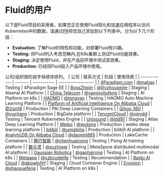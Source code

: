 # Fluid的用户


以下是Fluid项目的采用者。如果您正在使用Fluid简化和加速应用程序以访问Kubernetes中的数据，请通过[PR](https://github.com/fluid-cloudnative/fluid/blob/master/ADOPTERS.md)将您自己添加到以下列表中。分为以下几个阶段：

* **Evaluation:** 了解Fluid的特性和功能，对部署Fluid有兴趣。
* **Testing:** 将Fluid列入考虑范畴内,在K8s集群上测试Fluid功能效果。
* **Staging:** 决定使用Fluid，并在产品前环境中测试其效果。
* **Production:** 已经将Fluid投入产品环境中使用。

公司/组织按阶段字母顺序排列。
| 公司 | 联系方式 |  阶段  | 使用场景 |
| ------------ | ------- | ----------- | ------------------ |
| [4Paradigm.com](http://www.4paradigm.com/)  | [@mahao](mahao@4paradigm.com) | Testing | 4Paradigm Sage EE |
| [BossZhipin](https://www.zhipin.com/)  | [@lilyzhoupeijie](zhoupeijie@kanzhun.com) | Staging | Alsenal AI Platform |
| [China Telecom](https://www.chinatelecom-h.com/en/global/home.php) | [@yangyuliufeng](qiulingwei.js@chinatelecom.cn) | Staging | AI Platform on k8s |
| [HAOMO](http://haomo.ai/)  | [@tongyan](tongyan@haomo.ai) | Testing | HAOMO Auto Machine Learning Platform |
| [Platform of Artificial Intelligence On Alibaba Cloud](https://www.aliyun.com/product/bigdata/product/learn)  | [@2sin18](yuanman.ym@alibaba-inc.com) | Production  | PAI Deep Learning Containers |
| [Qihoo 360](http://www.360.cn/)  | [@yuchang](https://github.com/70data) | Production | BigData platform |
| [TencentCloud](https://cloud.tencent.com/)  | [@xieydd](chrisydxie@tencent.com) | Testing | Tencent Kubernetes Engine |
| [Unisound](https://www.unisound.com/)  | [@ldd91](lvdongdong@unisound.com) | Staging | Atlas Deep Learning Platform |
| [Weibo](http://www.weibo.com/)  | [@wutong](wutong6@staff.weibo.com) | Production | weibo deep learning platform |
| [bilibili](http://www.bilibili.com/)  | [@umialpha](lilei06@bilibili.com) | Production | bilibili AI platform |
| [AnalyticDB On Alibaba Cloud](https://www.aliyun.com/product/ApsaraDB/ads)  | [@daomin885](jiebin.cjb@alibaba-inc.com) | Production | LakeCache Containers |
| [鹏行智能](https://www.pxing.com/)  | [@chenhuaicong](chenhc@pxing.com) | Testing | Pxing AI training platform |
| [数元灵](https://www.dmetasoul.com/)  | [@xuzhiwei](xuzw@dmetasoul.com) | Testing | MetaSpore distributed multimodal AI platform |
| [Gaussian Robotics](https://www.gaussianrobotics.com/)  | [@gaohairong](gaohairong@gs-robot.com) | Testing | AI Platform on k8s |
| [Metaapp](https://www.metaapp.cn/)  | [@xzbcodelife](xzbzxcasdf@163.com) | Testing | Recommendation |
| [Baidu AI Cloud](https://cloud.baidu.com/)  | [@abowloflrf](https://github.com/abowloflrf) | Staging | Cloud Container Engine |
| [Envision](https://www.envision-group.com/cn/digital.html)  | [@shaoxuefeng](https://github.com/shaoxuefeng) | Testing | AI Platform on k8s |


